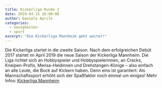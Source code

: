 ```yaml
---
title: Kickerliga Runde 2
date: 2019-04-15 16:00:00
author: Daniele Aprile
categories:
  - neuigkeiten
  - sport
excerpt: "Die Kickerliga Mannheim geht weiter!"
---
```


Die Kickerliga startet in die zweite Saison. Nach dem erfolgreichen Debüt 2017 startet im April 2019 die neue Saison der Kickerliga Mannheim. Die Liga richtet sich an Hobbyspieler und Hobbyspielerinnen, an Cracks, Kneipen-Profis, Mensa-Heldinnen und Drehstangen-Könige – also einfach an alle Leute, die Bock auf Kickern haben. Denn eins ist garantiert: Als Mannschaftssport erhöht sich der Spaßfaktor noch einmal um einiges! Mehr Infos: [Kickerliga Mannheim](https://grothesk.github.io/kickerliga-mannheim/)
